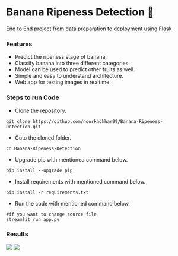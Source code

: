 # Banana Ripeness Detection 🍌

End to End project from data preparation to deployment using Flask



### Features
- Predict the ripeness stage of banana.
- Classify banana into three different categories.
- Model can be used to predict other fruits as well.
- Simple and easy to understand architecture.
- Web app for testing images in realtime.




### Steps to run Code
- Clone the repository.
```
git clone https://github.com/noorkhokhar99/Banana-Ripeness-Detection.git
```
- Goto the cloned folder.
```
cd Banana-Ripeness-Detection

```
- Upgrade pip with mentioned command below.
```
pip install --upgrade pip
```
- Install requirements with mentioned command below.
```
pip install -r requirements.txt
```
- Run the code with mentioned command below.
```
#if you want to change source file
streamlit run app.py

```

### Results


<img src="https://github.com/noorkhokhar99/Banana-Ripeness-Detection/blob/main/Screen%20Shot%201444-04-06%20at%2011.12.44%20AM.png">



<img src="https://github.com/noorkhokhar99/Banana-Ripeness-Detection/blob/main/testing.png">
